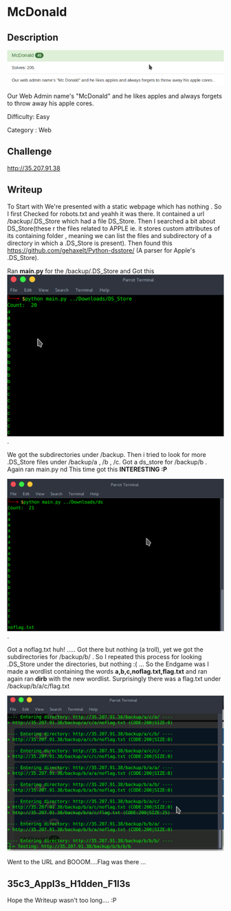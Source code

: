 # McDonald

## Description
![mcdonald](mcdonald.png)

Our Web Admin name's "McDonald" and he likes apples and always forgets to throw away his apple cores.

Difficulty: Easy


Category : Web

## Challenge
http://35.207.91.38

## Writeup

To Start with We're presented with a static webpage which has nothing . So I first Checked for robots.txt and yeahh it was there. It contained a url /backup/.DS_Store which had a file DS_Store. Then I searched a bit about DS_Store(these r the files related to APPLE ie. it stores custom attributes of its containing folder , meaning we can list the files and subdirectory of a directory in which a .DS_Store is present). Then found this https://github.com/gehaxelt/Python-dsstore/ (A parser for Apple's .DS_Store). 


Ran __main.py__ for the /backup/.DS_Store and Got this 
![2](2.png). 

We got the subdirectories under /backup. Then i tried to look for more .DS_Store files under /backup/a , /b , /c.
Got a ds_store for /backup/b . Again ran main.py nd This time got this __INTERESTING :P__ 

![3](3.png).

Got a noflag.txt huh! ..... Got there but nothing (a troll), yet we got the subdirectories for /backup/b/ . So I repeated this process for looking .DS_Store under the directories, but nothing :( ... So the Endgame was I made a wordlist containing the words __a,b,c,noflag.txt,flag.txt__ and ran again ran __dirb__ with the new wordlist. Surprisingly there was a flag.txt under /backup/b/a/c/flag.txt 


![4](4.png)


Went to the URL and BOOOM....Flag was there ...

## 35c3_Appl3s_H1dden_F1l3s

Hope the Writeup wasn't too long.... :P

